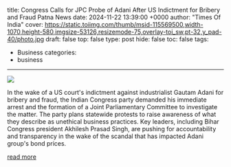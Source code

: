 title: Congress Calls for JPC Probe of Adani After US Indictment for Bribery and Fraud Patna News
date: 2024-11-22 13:39:00 +0000
author: "Times Of India"
cover: https://static.toiimg.com/thumb/msid-115569500,width-1070,height-580,imgsize-53126,resizemode-75,overlay-toi_sw,pt-32,y_pad-40/photo.jpg
draft: false
top: false
type: post
hide: false
toc: false
tags:
  - Business
categories:
  - business
---

![](https://static.toiimg.com/thumb/msid-115569500,width-1070,height-580,imgsize-53126,resizemode-75,overlay-toi_sw,pt-32,y_pad-40/photo.jpg)

In the wake of a US court's indictment against industrialist Gautam Adani for bribery and fraud, the Indian Congress party demanded his immediate arrest and the formation of a Joint Parliamentary Committee to investigate the matter. The party plans statewide protests to raise awareness of what they describe as unethical business practices. Key leaders, including Bihar Congress president Akhilesh Prasad Singh, are pushing for accountability and transparency in the wake of the scandal that has impacted Adani group's bond prices.

[read more](https://timesofindia.indiatimes.com/city/patna/congress-calls-for-jpc-probe-of-adani-after-us-indictment-for-bribery-and-fraud/articleshow/115569503.cms)
